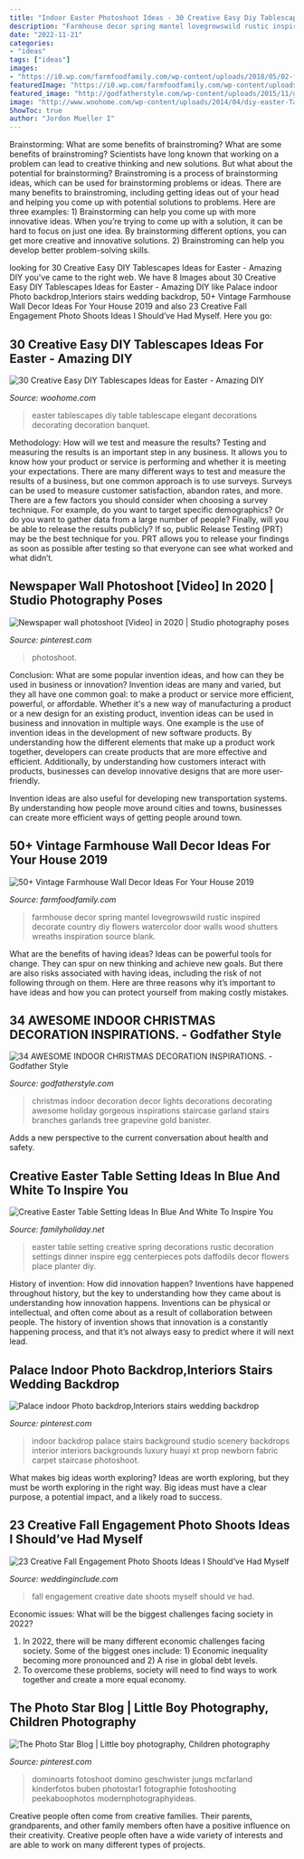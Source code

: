 ```yaml
---
title: "Indoor Easter Photoshoot Ideas - 30 Creative Easy Diy Tablescapes Ideas For Easter"
description: "Farmhouse decor spring mantel lovegrowswild rustic inspired decorate country diy flowers watercolor door walls wood shutters wreaths inspiration source blank"
date: "2022-11-21"
categories:
- "ideas"
tags: ["ideas"]
images:
- "https://i0.wp.com/farmfoodfamily.com/wp-content/uploads/2018/05/02-farmhouse-wall-decor-ideas.jpg?resize=600%2C884&amp;ssl=1"
featuredImage: "https://i0.wp.com/farmfoodfamily.com/wp-content/uploads/2018/05/02-farmhouse-wall-decor-ideas.jpg?resize=600%2C884&amp;ssl=1"
featured_image: "http://godfatherstyle.com/wp-content/uploads/2015/11/gorgeous-indoor-decor-ideas-with-christmas-lights-26.jpg"
image: "http://www.woohome.com/wp-content/uploads/2014/04/diy-easter-Tablescapes-29.jpg"
ShowToc: true
author: "Jordon Mueller I"
---
```



Brainstorming: What are some benefits of brainstroming?
What are some benefits of brainstroming? Scientists have long known that working on a problem can lead to creative thinking and new solutions. But what about the potential for brainstorming? Brainstroming is a process of brainstorming ideas, which can be used for brainstorming problems or ideas. There are many benefits to brainstroming, including getting ideas out of your head and helping you come up with potential solutions to problems. Here are three examples: 1) Brainstorming can help you come up with more innovative ideas. When you’re trying to come up with a solution, it can be hard to focus on just one idea. By brainstorming different options, you can get more creative and innovative solutions. 2) Brainstroming can help you develop better problem-solving skills.

	

		
looking for 30 Creative Easy DIY Tablescapes Ideas for Easter - Amazing DIY you've came to the right web. We have 8 Images about 30 Creative Easy DIY Tablescapes Ideas for Easter - Amazing DIY like Palace indoor Photo backdrop,Interiors stairs wedding backdrop, 50+ Vintage Farmhouse Wall Decor Ideas For Your House 2019 and also 23 Creative Fall Engagement Photo Shoots Ideas I Should’ve Had Myself. Here you go:
		
    
## 30 Creative Easy DIY Tablescapes Ideas For Easter - Amazing DIY

<img loading=lazy src="http://www.woohome.com/wp-content/uploads/2014/04/diy-easter-Tablescapes-29.jpg" onerror="this.onerror=null;this.src='https://tse1.mm.bing.net/th?id=OIP.AsJUDdlIds12Y_V6ajYffQHaJ3&amp;pid=15.1';" alt="30 Creative Easy DIY Tablescapes Ideas for Easter - Amazing DIY">

_Source: woohome.com_

>easter tablescapes diy table tablescape elegant decorations decorating decoration banquet. 

	

Methodology: How will we test and measure the results?
Testing and measuring the results is an important step in any business. It allows you to know how your product or service is performing and whether it is meeting your expectations. There are many different ways to test and measure the results of a business, but one common approach is to use surveys. Surveys can be used to measure customer satisfaction, abandon rates, and more.
There are a few factors you should consider when choosing a survey technique. For example, do you want to target specific demographics? Or do you want to gather data from a large number of people? Finally, will you be able to release the results publicly? If so, public Release Testing (PRT) may be the best technique for you. PRT allows you to release your findings as soon as possible after testing so that everyone can see what worked and what didn’t.

    
## Newspaper Wall Photoshoot [Video] In 2020 | Studio Photography Poses

<img loading=lazy src="https://i.pinimg.com/736x/6f/b4/38/6fb438c40937a5868d0c06e2b3e8f2de.jpg" onerror="this.onerror=null;this.src='https://tse1.mm.bing.net/th?id=OIP.-w_abQ4MzNbRb7WBmNoixwHaNK&amp;pid=15.1';" alt="Newspaper wall photoshoot [Video] in 2020 | Studio photography poses">

_Source: pinterest.com_

>photoshoot. 

	

Conclusion: What are some popular invention ideas, and how can they be used in business or innovation?
Invention ideas are many and varied, but they all have one common goal: to make a product or service more efficient, powerful, or affordable. Whether it's a new way of manufacturing a product or a new design for an existing product, invention ideas can be used in business and innovation in multiple ways.
One example is the use of invention ideas in the development of new software products. By understanding how the different elements that make up a product work together, developers can create products that are more effective and efficient. Additionally, by understanding how customers interact with products, businesses can develop innovative designs that are more user-friendly.

Invention ideas are also useful for developing new transportation systems. By understanding how people move around cities and towns, businesses can create more efficient ways of getting people around town.

    
## 50+ Vintage Farmhouse Wall Decor Ideas For Your House 2019

<img loading=lazy src="https://i0.wp.com/farmfoodfamily.com/wp-content/uploads/2018/05/02-farmhouse-wall-decor-ideas.jpg?resize=600%2C884&amp;ssl=1" onerror="this.onerror=null;this.src='https://tse3.mm.bing.net/th?id=OIP.Xl9idBTQAM4TniUHLtdVMgHaK6&amp;pid=15.1';" alt="50+ Vintage Farmhouse Wall Decor Ideas For Your House 2019">

_Source: farmfoodfamily.com_

>farmhouse decor spring mantel lovegrowswild rustic inspired decorate country diy flowers watercolor door walls wood shutters wreaths inspiration source blank. 

	

What are the benefits of having ideas?
Ideas can be powerful tools for change. They can spur on new thinking and achieve new goals. But there are also risks associated with having ideas, including the risk of not following through on them. Here are three reasons why it’s important to have ideas and how you can protect yourself from making costly mistakes.

    
## 34 AWESOME INDOOR CHRISTMAS DECORATION INSPIRATIONS. - Godfather Style

<img loading=lazy src="http://godfatherstyle.com/wp-content/uploads/2015/11/gorgeous-indoor-decor-ideas-with-christmas-lights-26.jpg" onerror="this.onerror=null;this.src='https://tse4.mm.bing.net/th?id=OIP.GkKiHobyqr6rlMmnOX8d8gHaKI&amp;pid=15.1';" alt="34 AWESOME INDOOR CHRISTMAS DECORATION INSPIRATIONS. - Godfather Style">

_Source: godfatherstyle.com_

>christmas indoor decoration decor lights decorations decorating awesome holiday gorgeous inspirations staircase garland stairs branches garlands tree grapevine gold banister. 

	

Adds a new perspective to the current conversation about health and safety.

    
## Creative Easter Table Setting Ideas In Blue And White To Inspire You

<img loading=lazy src="http://www.familyholiday.net/wp-content/uploads/2016/02/Creative-Easter-Table-Setting-Ideas-In-Blue-And-White-24.jpg" onerror="this.onerror=null;this.src='https://tse4.mm.bing.net/th?id=OIP.4gNuoGvc3PenYYCRsvMv2QHaLI&amp;pid=15.1';" alt="Creative Easter Table Setting Ideas In Blue And White To Inspire You">

_Source: familyholiday.net_

>easter table setting creative spring decorations rustic decoration settings dinner inspire egg centerpieces pots daffodils decor flowers place planter diy. 

	

History of invention: How did innovation happen?
Inventions have happened throughout history, but the key to understanding how they came about is understanding how innovation happens. Inventions can be physical or intellectual, and often come about as a result of collaboration between people. The history of invention shows that innovation is a constantly happening process, and that it’s not always easy to predict where it will next lead.

    
## Palace Indoor Photo Backdrop,Interiors Stairs Wedding Backdrop

<img loading=lazy src="https://i.pinimg.com/originals/65/85/b6/6585b6415fc6bd8d1b177f1219078ef9.jpg" onerror="this.onerror=null;this.src='https://tse2.mm.bing.net/th?id=OIP.wbWRgxu36vfEZJfVvp-11wAAAA&amp;pid=15.1';" alt="Palace indoor Photo backdrop,Interiors stairs wedding backdrop">

_Source: pinterest.com_

>indoor backdrop palace stairs background studio scenery backdrops interior interiors backgrounds luxury huayi xt prop newborn fabric carpet staircase photoshoot. 

	

What makes big ideas worth exploring?
Ideas are worth exploring, but they must be worth exploring in the right way. Big ideas must have a clear purpose, a potential impact, and a likely road to success.

    
## 23 Creative Fall Engagement Photo Shoots Ideas I Should’ve Had Myself

<img loading=lazy src="https://www.weddinginclude.com/wp-content/uploads/2017/06/Fall-save-the-date-photo-ideas.jpg" onerror="this.onerror=null;this.src='https://tse3.mm.bing.net/th?id=OIP.s8tu9105caV0defeutba7AHaLH&amp;pid=15.1';" alt="23 Creative Fall Engagement Photo Shoots Ideas I Should’ve Had Myself">

_Source: weddinginclude.com_

>fall engagement creative date shoots myself should ve had. 

	

Economic issues: What will be the biggest challenges facing society in 2022?
1. In 2022, there will be many different economic challenges facing society. Some of the biggest ones include: 1) Economic inequality becoming more pronounced and 2) A rise in global debt levels.
2. To overcome these problems, society will need to find ways to work together and create a more equal economy.

    
## The Photo Star Blog | Little Boy Photography, Children Photography

<img loading=lazy src="https://i.pinimg.com/736x/8e/71/b8/8e71b82d897a903b3ef2aed3848042b9.jpg" onerror="this.onerror=null;this.src='https://tse4.mm.bing.net/th?id=OIP.Hb7MfM1C7Up6aqNt4nz-GgHaLI&amp;pid=15.1';" alt="The Photo Star Blog | Little boy photography, Children photography">

_Source: pinterest.com_

>dominoarts fotoshoot domino geschwister jungs mcfarland kinderfotos buben photostar1 fotographie fotoshooting peekaboophotos modernphotographyideas. 

	

Creative people often come from creative families. Their parents, grandparents, and other family members often have a positive influence on their creativity. Creative people often have a wide variety of interests and are able to work on many different types of projects.

